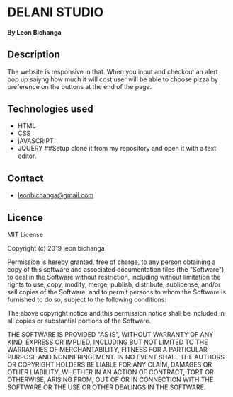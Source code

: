 # DELANI STUDIO
#### By **Leon Bichanga**

## Description 
The website is responsive in that. When you input and checkout an alert pop up saiyng how much it will cost
user will be able to choose pizza by preference on the buttons at the end of the page.

## Technologies used
* HTML
* CSS
* jAVASCRIPT
* JQUERY
##Setup
clone it from my repository and open it with a text editor.

## Contact
* leonbichanga@gmail.com
## Licence
MIT License

Copyright (c) 2019 leon bichanga

Permission is hereby granted, free of charge, to any person obtaining a copy
of this software and associated documentation files (the "Software"), to deal
in the Software without restriction, including without limitation the rights
to use, copy, modify, merge, publish, distribute, sublicense, and/or sell
copies of the Software, and to permit persons to whom the Software is
furnished to do so, subject to the following conditions:

The above copyright notice and this permission notice shall be included in all
copies or substantial portions of the Software.

THE SOFTWARE IS PROVIDED "AS IS", WITHOUT WARRANTY OF ANY KIND, EXPRESS OR
IMPLIED, INCLUDING BUT NOT LIMITED TO THE WARRANTIES OF MERCHANTABILITY,
FITNESS FOR A PARTICULAR PURPOSE AND NONINFRINGEMENT. IN NO EVENT SHALL THE
AUTHORS OR COPYRIGHT HOLDERS BE LIABLE FOR ANY CLAIM, DAMAGES OR OTHER
LIABILITY, WHETHER IN AN ACTION OF CONTRACT, TORT OR OTHERWISE, ARISING FROM,
OUT OF OR IN CONNECTION WITH THE SOFTWARE OR THE USE OR OTHER DEALINGS IN THE
SOFTWARE.


